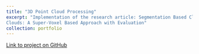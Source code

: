 ```yaml
---
title: "3D Point Cloud Processing"
excerpt: "Implementation of the research article: Segmentation Based Classification of 3D Urban Point
Clouds: A Super-Voxel Based Approach with Evaluation"
collection: portfolio
---
```


[Link to project on GitHub](https://github.com/tdesfont/3D-Point-Cloud-Processing)